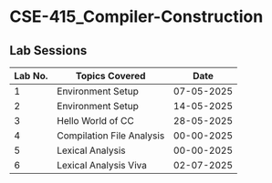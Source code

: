 # CSE-415_Compiler-Construction

## Lab Sessions

| Lab No. | Topics Covered                             | Date       |
|---------|--------------------------------------------|------------|
| 1       | Environment Setup                          | 07-05-2025 |
| 2       | Environment Setup                          | 14-05-2025 |
| 3       | Hello World of CC                          | 28-05-2025 |
| 4       | Compilation File Analysis                  | 00-00-2025 |
| 5       | Lexical Analysis                           | 00-00-2025 |
| 6       | Lexical Analysis Viva                      | 02-07-2025 |



